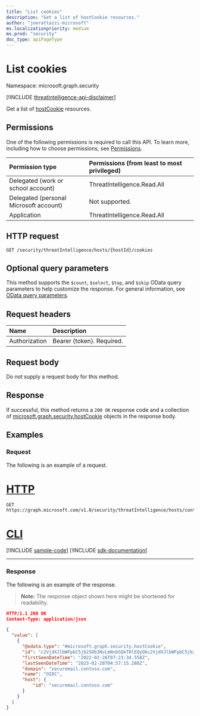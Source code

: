 ```yaml
---
title: "List cookies"
description: "Get a list of hostCookie resources."
author: "joerattazzi-microsoft"
ms.localizationpriority: medium
ms.prod: "security"
doc_type: apiPageType
---
```


# List cookies

Namespace: microsoft.graph.security

[!INCLUDE [threatintelligence-api-disclaimer](../../includes/threatintelligence-api-disclaimer.md)]

Get a list of [hostCookie](../resources/security-hostcookie.md) resources.

## Permissions

One of the following permissions is required to call this API. To learn more, including how to choose permissions, see [Permissions](/graph/permissions-reference).

| Permission type                        | Permissions (from least to most privileged) |
| :------------------------------------- | :------------------------------------------ |
| Delegated (work or school account)     | ThreatIntelligence.Read.All                 |
| Delegated (personal Microsoft account) | Not supported.                              |
| Application                            | ThreatIntelligence.Read.All                 |

## HTTP request

<!-- {
  "blockType": "ignored"
}
-->

```http
GET /security/threatIntelligence/hosts/{hostId}/cookies
```

## Optional query parameters

This method supports the `$count`, `$select`, `$top`, and `$skip` OData query parameters to help customize the response. For general information, see [OData query parameters](/graph/query-parameters).

## Request headers

| Name          | Description               |
| :------------ | :------------------------ |
| Authorization | Bearer {token}. Required. |

## Request body

Do not supply a request body for this method.

## Response

If successful, this method returns a `200 OK` response code and a collection of [microsoft.graph.security.hostCookie](../resources/security-hostcookie.md) objects in the response body.

## Examples

### Request

The following is an example of a request.

# [HTTP](#tab/http)
<!-- {
  "blockType": "request",
  "name": "list_hostcookie",
  "sampleKeys": ["contoso.com"]
}
-->

```msgraph-interactive
GET https://graph.microsoft.com/v1.0/security/threatIntelligence/hosts/contoso.com/cookies
```

# [CLI](#tab/cli)
[!INCLUDE [sample-code](../includes/snippets/cli/list-hostcookie-cli-snippets.md)]
[!INCLUDE [sdk-documentation](../includes/snippets/snippets-sdk-documentation-link.md)]

---

### Response

The following is an example of the response.

> **Note:** The response object shown here might be shortened for readability.

<!-- {
  "blockType": "response",
  "truncated": true,
  "@odata.type": "Collection(microsoft.graph.security.hostCookie)"
}
-->

```json
HTTP/1.1 200 OK
Content-Type: application/json

{
  "value": [
    {
      "@odata.type": "#microsoft.graph.security.hostCookie",
      "id": "c2VjdXJlbWFpbC5jb250b3NvLmNvbSQkT0lEQyQkc2VjdXJlbWFpbC5jb250b3NvLmNvbQ==",
      "firstSeenDateTime": "2022-02-26T07:23:34.558Z",
      "lastSeenDateTime": "2023-02-28T04:57:15.288Z",
      "domain": "securemail.contoso.com",
      "name": "OIDC",
      "host": {
          "id": "securemail.contoso.com"
      }
    }
  ]
}
```

